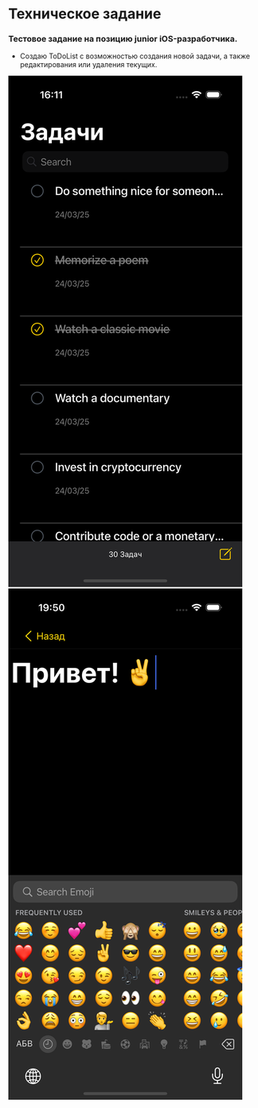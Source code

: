 # Техническое задание

### Тестовое задание на позицию junior iOS-разработчика.

- Создаю ToDoList с возможностью создания новой задачи, а также редактирования или удаления текущих.

![](screenshots/screenshot-06.png)
![](screenshots/screenshot-02.png)
